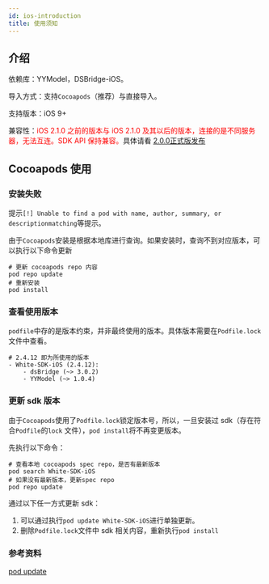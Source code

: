 ```yaml
---
id: ios-introduction
title: 使用须知
---
```


## 介绍

依赖库：YYModel，DSBridge-iOS。

导入方式：支持`Cocoapods`（推荐）与直接导入。

支持版本：iOS 9+

兼容性：<span style="color:red">iOS 2.1.0 之前的版本与 iOS 2.1.0 及其以后的版本，连接的是不同服务器，无法互连。SDK API 保持兼容。</span>具体请看 [2.0.0正式版发布](/docs/ios/guides/ios-v2migration)

## Cocoapods 使用

### 安装失败

提示`[!] Unable to find a pod with name, author, summary, or descriptionmatching`等提示。

由于`Cocoapods`安装是根据本地库进行查询。如果安装时，查询不到对应版本，可以执行以下命令更新

```shell
# 更新 cocoapods repo 内容
pod repo update
# 重新安装
pod install
```

### 查看使用版本

`podfile`中存的是版本约束，并非最终使用的版本。具体版本需要在`Podfile.lock`文件中查看。

```text
# 2.4.12 即为所使用的版本
- White-SDK-iOS (2.4.12):
    - dsBridge (~> 3.0.2)
    - YYModel (~> 1.0.4)
```

### 更新 sdk 版本

由于`Cocoapods`使用了`Podfile.lock`锁定版本号，所以，一旦安装过 sdk（存在符合`Podfile`的`lock` 文件），`pod install`将不再变更版本。

先执行以下命令：

```shell
# 查看本地 cocoapods spec repo，是否有最新版本
pod search White-SDK-iOS
# 如果没有最新版本，更新spec repo
pod repo update
```

通过以下任一方式更新 sdk：
1. 可以通过执行`pod update White-SDK-iOS`进行单独更新。
1. 删除`Podfile.lock`文件中 sdk 相关内容，重新执行`pod install`

### 参考资料

[pod update](https://guides.cocoapods.org/using/pod-install-vs-update.html)